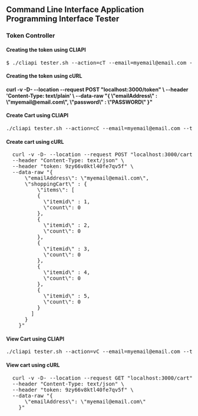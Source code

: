 ## Command Line Interface Application Programming Interface Tester

<!-- Token Features -->

<h3>Token Controller</h3>
<h4>Creating the token using CLIAPI</h4>

<pre>
$ ./cliapi_tester.sh --action=cT --email=myemail@email.com --data=PASSWORD
</pre>

<h4>Creating the token using cURL</h4>

<h4>
curl -v -D- --location --request POST "localhost:3000/token" \
    --header 'Content-Type: text/plain' \
    --data-raw "{
            \"emailAddress\" : \"myemail@email.com\",
            \"password\" : \"PASSWORD\"
    }"
</h4>

<!-- Create Features -->

<h4>Create Cart using CLIAPI</h4>
<pre>
./cliapi_tester.sh --action=cC --email=myemail@email.com --token=9zy66v8ktl40fe7qv5f
</pre>

<h4>Create cart using cURL</h4>
<pre>
  curl -v -D- --location --request POST "localhost:3000/cart" \
  --header "Content-Type: text/json" \
  --header "token: 9zy66v8ktl40fe7qv5f" \
  --data-raw "{
      \"emailAddress\": \"myemail@email.com\",
      \"shoppingCart\" : {
          \"items\": [
          {
            \"itemid\" : 1,
            \"count\": 0
          },
          {
            \"itemid\" : 2,
            \"count\": 0
          },
          {
            \"itemid\" : 3,
            \"count\": 0
          },
          {
            \"itemid\" : 4,
            \"count\": 0
          },
          {
            \"itemid\" : 5,
            \"count\": 0
          }
        ]
      }
    }"
</pre>

<h4>View Cart using CLIAPI</h4>
<pre>
./cliapi_tester.sh --action=vC --email=myemail@email.com --token=9zy66v8ktl40fe7qv5f
</pre>

<h4>View cart using cURL</h4>
<pre>
  curl -v -D- --location --request GET "localhost:3000/cart" \
  --header "Content-Type: text/json" \
  --header "token: 9zy66v8ktl40fe7qv5f" \
  --data-raw "{
      \"emailAddress\": \"myemail@email.com\"
    }"
</pre>
